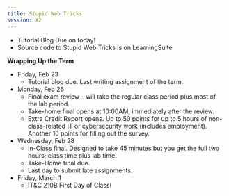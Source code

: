 ```yaml
---
title: Stupid Web Tricks
session: X2
---
```

* Tutorial Blog Due on today!
* Source code to Stupid Web Tricks is on LearningSuite

**Wrapping Up the Term**
* Friday, Feb 23
    * Tutorial blog due. Last writing assignment of the term.
* Monday, Feb 26
    * Final exam review - will take the regular class period plus most of the lab period.
    * Take-home final opens at 10:00AM, immediately after the review.
    * Extra Credit Report opens. Up to 50 points for up to 5 hours of non-class-related IT or cybersecurity work (includes employment). Another 10 points for filling out the survey.
* Wednesday, Feb 28
    * In-Class final. Designed to take 45 minutes but you get the full two hours; class time plus lab time.
    * Take-Home final due.
    * Last day to submit late assignments.
* Friday, March 1
    * IT&C 210B First Day of Class!

